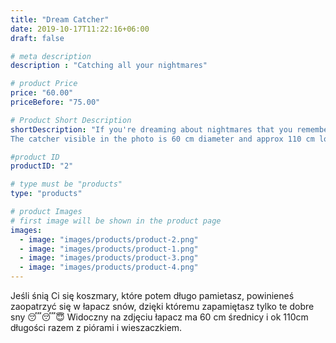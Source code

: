 ```yaml
---
title: "Dream Catcher"
date: 2019-10-17T11:22:16+06:00
draft: false

# meta description
description : "Catching all your nightmares"

# product Price
price: "60.00"
priceBefore: "75.00"

# Product Short Description
shortDescription: "If you're dreaming about nightmares that you remember for a long time, you should get a dream catcher that will only make you remember those good dreams 😴😴😇
The catcher visible in the photo is 60 cm diameter and approx 110 cm long together with feathers and hanger."

#product ID
productID: "2"

# type must be "products"
type: "products"

# product Images
# first image will be shown in the product page
images:
  - image: "images/products/product-2.png"
  - image: "images/products/product-1.png"
  - image: "images/products/product-3.png"
  - image: "images/products/product-4.png"
---
```


Jeśli śnią Ci się koszmary, które potem długo pamietasz, powinieneś zaopatrzyć się w łapacz snów, dzięki któremu zapamiętasz tylko te dobre sny 😴😴😇
Widoczny na zdjęciu łapacz ma 60 cm średnicy i ok 110cm długości razem z piórami i wieszaczkiem.